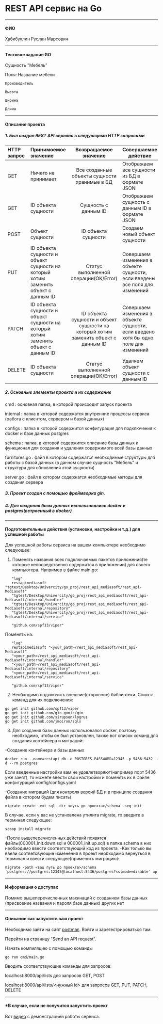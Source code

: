 # REST API сервис на Go
***
#### ФИО
Хабибуллин Руслан Марсович
***
#### Тестовое задание GO
Сущность "Мебель"

Поля: 
Название мебели

    Производитель
    
    Высота
    
    Ширина
    
    Длина

***
#### Описание проекта
##### 1. Был создан REST API серивис с следующими HTTP запросами

  HTTP запрос | Принимоемое значение | Возвращаемое значение | Совершаемое действие
 :------------|:---------------------|:-----------------------:|----
 GET    | Ничего не принимает | Все созданные объекты сущности хранимые в БД| Отображаем все сущности из БД в формате JSON
 GET    | ID объекта сущности | Сущность с данным ID | Отображаем сущность с данным ID в формате JSON
 POST | Объект сущности | ID объекта сущности | Создаем новый объект сущности 
 PUT | ID объекта сущности и объект сущности на который хотим заменить объект с данным ID | Статус выполненной операции(OK/Error) | Совершаем изменения в объекте сущности, если введены все поля для изменений
 PATCH | ID объекта сущности и объект сущности на который хотим заменить объект с данным ID | ID объекта сущности и объект сущности на который хотим заменить объект с данным ID | Совершаем изменения в объекте сущности, если введено хотя бы одно поле для изменений
 DELETE | ID объекта сущности | Статус выполненной операции(OK/Error) | Удаляем объект сущности с данным ID

##### 2. Основные элементы проекта и их содержание

cmd
 : основная папка, в которой происходит запуск проекта

internal
: папка в которой содержатся внутренние процессы сервиса (работа с клиентом, сервером и базой данных)

configs
: папка в которой содержится конфигурация для подключения к docker и базе данных postgres

 schema
 : папка, в которой содержится описание базы данных и функционал для создания и удаления содержимого всей базы данных

 furnitures.go
 : файл в котором содержатся необходимые структуры для работы с базой данных (в данном случае сущность "Мебель" и структура для обновления этой сущности)

 server.go
 : файл в котором содержатся необходимые методы для создания сервера

##### 3. Проект создан с помощью фреймворка gin.
##### 4. Для создания базы данных использовались docker и postgres(встроенный в docker)
***
#### Подготовительные действия (установки, настройки и т.д.) для успешной работы

Для успешной работы сервиса на вашем компьютере необходимо следующее:
1. Поменять названия всех подключаемых пакетов приложения(те которые непосредственно содержатся в приложении) для своего компьютера. Например в файле main.go:
 ```
    "log"
	restapimediasoft "tgtest/Desktop/Univercity/go_proj/rest_api_mediasoft/rest_api-Mediasoft"
	"tgtest/Desktop/Univercity/go_proj/rest_api_mediasoft/rest_api-Mediasoft/internal/handler"
	"tgtest/Desktop/Univercity/go_proj/rest_api_mediasoft/rest_api-Mediasoft/internal/repository"
	"tgtest/Desktop/Univercity/go_proj/rest_api_mediasoft/rest_api-Mediasoft/internal/service"

	"github.com/spf13/viper"
 ```
 Поменять на: 
 ```
    "log"
	restapimediasoft "<your_path>/rest_api_mediasoft/rest_api-Mediasoft"
	"<your_path>/rest_api_mediasoft/rest_api-Mediasoft/internal/handler"
	"<your_path>/rest_api_mediasoft/rest_api-Mediasoft/internal/repository"
	"<your_path>/rest_api_mediasoft/rest_api-Mediasoft/internal/service"

	"github.com/spf13/viper"
 ```
2. Необходимо подключить внешние(сторонние) библиотеки. Список команд для их подключения:
```
go get init github.com/spf13/viper
go get init github.com/gin-gonic/gin
go get init github.com/sirupsen/logrus 
go get init github.com/jmoiron/sqlx

```
3. Для создания базы данных использовался docker, поэтому необходимо, чтобы он был установлен, также вот список команд для создания контейнера и миграций: 

-Создание контейнера и базы данных
```
docker run --name=restapi_db -e POSTGRES_PASSWORD=12345 -p 5436:5432 -d --rm postgres
```
Если введенные настройки вам не удовлетворяют(например порт 5436 уже занят), то можете ввести свои настройки и поменять их в файле конфигураций config/configs.yaml

-Создание миграций (для контроля версий БД и в принципе создания файла в котором будем писать)
```
migrate create -ext sql -dir <путь до проекта>/schema -seq init
```
В случае, если у вас не установлена утилита migrate, то введите в терминал следующее:
```
scoop install migrate
```
-После вышеперечисленных действий появятся файлы(000001_init.down.sql и 000001_init.up.sql) в папке schema в них необходимо ввести соответствующий код из проекта.
-Как только вы ввели соответсвующие изменения в проект необходимо вернуться в терминал и ввести следующее(применить миграцию):
```
migrate -path <ваш путь до проекта>/schema 'postgres://postgres:12345@localhost:5436/postgres?sslmode=disable' up
```
***
#### Информация о доступах
Помимо вышеперечисленных махинаций с созданием базы данных (присвоение названия и пароля базе данных) других нет
***
#### Описание как запустить ваш проект
Необходимо зайти на сайт [postman](https://www.postman.com/).
 Войти и зарегестрироваться там.
 
 Перейти на страницу "Send an API request".
 
 Начать компиляцию с помощью команды
 
 ```
 go run cmd/main.go
 ```
 Вводить соответствующие команды для запросов:
 
 localhost:8000/api/lists для запросов GET, POST
 
 localhost:8000/api/lists/<нужный id> для запросов GET, PUT, PATCH, DELETE
 

***
#### *В случае, если не получится запустить проект
Вот [видео](https://www.youtube.com/watch?v=egnFzrOKO6A) с демонстрацией работы сервиса.
